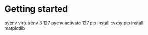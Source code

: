 # Getting started

pyenv virtualenv 3 127
pyenv activate 127
pip install cvxpy
pip install matplotlib
